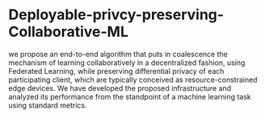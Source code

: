 # Deployable-privcy-preserving-Collaborative-ML
we propose an end-to-end algorithm that puts in coalescence the mechanism of learning collaboratively in a decentralized fashion, using Federated Learning, while preserving differential privacy of each participating client, which are typically conceived as resource-constrained edge devices. We have developed the proposed infrastructure and analyzed its performance from the standpoint of a machine learning task using standard metrics.
